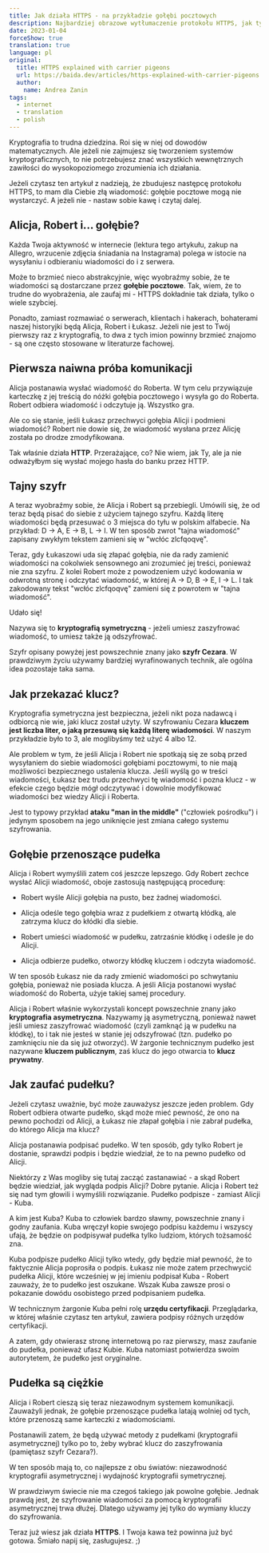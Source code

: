 ```yaml
---
title: Jak działa HTTPS - na przykładzie gołębi pocztowych
description: Najbardziej obrazowe wytłumaczenie protokołu HTTPS, jak tylko się da.
date: 2023-01-04
forceShow: true
translation: true
language: pl
original:
  title: HTTPS explained with carrier pigeons
  url: https://baida.dev/articles/https-explained-with-carrier-pigeons
  author:
    name: Andrea Zanin
tags:
  - internet
  - translation
  - polish
---
```


Kryptografia to trudna dziedzina. Roi się w niej od dowodów matematycznych. Ale jeżeli nie zajmujesz się tworzeniem systemów kryptograficznych, to nie potrzebujesz znać wszystkich wewnętrznych zawiłości do wysokopoziomego zrozumienia ich działania.

Jeżeli czytasz ten artykuł z nadzieją, że zbudujesz następcę protokołu HTTPS, to mam dla Ciebie złą wiadomość: gołębie pocztowe mogą nie wystarczyć. A jeżeli nie - nastaw sobie kawę i czytaj dalej.

## Alicja, Robert i... gołębie?

Każda Twoja aktywność w internecie (lektura tego artykułu, zakup na Allegro, wrzucenie zdjęcia śniadania na Instagrama) polega w istocie na wysyłaniu i odbieraniu wiadomości do i z serwera.

Może to brzmieć nieco abstrakcyjnie, więc wyobraźmy sobie, że te wiadomości są dostarczane przez **gołębie pocztowe**. Tak, wiem, że to trudne do wyobrażenia, ale zaufaj mi - HTTPS dokładnie tak działa, tylko o wiele szybciej.

Ponadto, zamiast rozmawiać o serwerach, klientach i hakerach, bohaterami naszej historyjki będą Alicja, Robert i Łukasz. Jeżeli nie jest to Twój pierwszy raz z kryptografią, to dwa z tych imion powinny brzmieć znajomo - są one często stosowane w literaturze fachowej.

## Pierwsza naiwna próba komunikacji

Alicja postanawia wysłać wiadomość do Roberta. W tym celu przywiązuje karteczkę z jej treścią do nóżki gołębia pocztowego i wysyła go do Roberta. Robert odbiera wiadomość i odczytuje ją. Wszystko gra.

Ale co się stanie, jeśli Łukasz przechwyci gołębia Alicji i podmieni wiadomość? Robert nie dowie się, że wiadomość wysłana przez Alicję została po drodze zmodyfikowana.

Tak właśnie działa **HTTP**. Przerażające, co? Nie wiem, jak Ty, ale ja nie odważyłbym się wysłać mojego hasła do banku przez HTTP.

## Tajny szyfr

A teraz wyobraźmy sobie, że Alicja i Robert są przebiegli. Umówili się, że od teraz będą pisać do siebie z użyciem tajnego szyfru. Każdą literę wiadomości będą przesuwać o 3 miejsca do tyłu w polskim alfabecie. Na przykład: D → A, E → B, L → I. W ten sposób zwrot "tajna wiadomość" zapisany zwykłym tekstem zamieni się w "wcłóc zlcfqoqvę".

Teraz, gdy Łukaszowi uda się złapać gołębia, nie da rady zamienić wiadomości na cokolwiek sensownego ani zrozumieć jej treści, ponieważ nie zna szyfru. Z kolei Robert może z powodzeniem użyć kodowania w odwrotną stronę i odczytać wiadomość, w której A → D, B → E, I → L. I tak zakodowany tekst "wcłóc zlcfqoqvę" zamieni się z powrotem w "tajna wiadomość".

Udało się!

Nazywa się to **kryptografią symetryczną** - jeżeli umiesz zaszyfrować wiadomość, to umiesz także ją odszyfrować.

Szyfr opisany powyżej jest powszechnie znany jako **szyfr Cezara**. W prawdziwym życiu używamy bardziej wyrafinowanych technik, ale ogólna idea pozostaje taka sama.

## Jak przekazać klucz?

Kryptografia symetryczna jest bezpieczna, jeżeli nikt poza nadawcą i odbiorcą nie wie, jaki klucz został użyty. W szyfrowaniu Cezara **kluczem jest liczba liter, o jaką przesuwą się każdą literę wiadomości**. W naszym przykładzie było to 3, ale moglibyśmy też użyć 4 albo 12.

Ale problem w tym, że jeśli Alicja i Robert nie spotkają się ze sobą przed wysyłaniem do siebie wiadomości gołębiami pocztowymi, to nie mają możliwości bezpiecznego ustalenia klucza. Jeśli wyślą go w treści wiadomości, Łukasz bez trudu przechwyci tę wiadomość i pozna klucz - w efekcie czego będzie mógł odczytywać i dowolnie modyfikować wiadomości bez wiedzy Alicji i Roberta.

Jest to typowy przykład **ataku "man in the middle"** ("człowiek pośrodku") i jedynym sposobem na jego uniknięcie jest zmiana całego systemu szyfrowania.

## Gołębie przenoszące pudełka

Alicja i Robert wymyślili zatem coś jeszcze lepszego. Gdy Robert zechce wysłać Alicji wiadomość, oboje zastosują następującą procedurę:

- Robert wyśle Alicji gołębia na pusto, bez żadnej wiadomości.

- Alicja odeśle tego gołębia wraz z pudełkiem z otwartą kłódką, ale zatrzyma klucz do kłódki dla siebie.

- Robert umieści wiadomość w pudełku, zatrzaśnie kłódkę i odeśle je do Alicji.

- Alicja odbierze pudełko, otworzy kłódkę kluczem i odczyta wiadomość.

W ten sposób Łukasz nie da rady zmienić wiadomości po schwytaniu gołębia, ponieważ nie posiada klucza. A jeśli Alicja postanowi wysłać wiadomość do Roberta, użyje takiej samej procedury.

Alicja i Robert właśnie wykorzystali koncept powszechnie znany jako **kryptografia asymetryczna**. Nazywamy ją asymetryczną, ponieważ nawet jeśli umiesz zaszyfrować wiadomość (czyli zamknąć ją w pudełku na kłódkę), to i tak nie jesteś w stanie jej odszyfrować (tzn. pudełko po zamknięciu nie da się już otworzyć). W żargonie technicznym pudełko jest nazywane **kluczem publicznym**, zaś klucz do jego otwarcia to **klucz prywatny**.

## Jak zaufać pudełku?

Jeżeli czytasz uważnie, być może zauważysz jeszcze jeden problem. Gdy Robert odbiera otwarte pudełko, skąd może mieć pewność, że ono na pewno pochodzi od Alicji, a Łukasz nie złapał gołębia i nie zabrał pudełka, do którego Alicja ma klucz?

Alicja postanawia podpisać pudełko. W ten sposób, gdy tylko Robert je dostanie, sprawdzi podpis i będzie wiedział, że to na pewno pudełko od Alicji.

Niektórzy z Was mogliby się tutaj zacząć zastanawiać - a skąd Robert będzie wiedział, jak wygląda podpis Alicji? Dobre pytanie. Alicja i Robert też się nad tym głowili i wymyślili rozwiązanie. Pudełko podpisze - zamiast Alicji - Kuba.

A kim jest Kuba? Kuba to człowiek bardzo sławny, powszechnie znany i godny zaufania. Kuba wręczył kopie swojego podpisu każdemu i wszyscy ufają, że będzie on podpisywał pudełka tylko ludziom, których tożsamość zna.

Kuba podpisze pudełko Alicji tylko wtedy, gdy będzie miał pewność, że to faktycznie Alicja poprosiła o podpis. Łukasz nie może zatem przechwycić pudełka Alicji, które wcześniej w jej imieniu podpisał Kuba - Robert zauważy, że to pudełko jest oszukane. Wszak Kuba zawsze prosi o pokazanie dowódu osobistego przed podpisaniem pudełka.

W technicznym żargonie Kuba pełni rolę **urzędu certyfikacji**. Przeglądarka, w której właśnie czytasz ten artykuł, zawiera podpisy różnych urzędów certyfikacji.

A zatem, gdy otwierasz stronę internetową po raz pierwszy, masz zaufanie do pudełka, ponieważ ufasz Kubie. Kuba natomiast potwierdza swoim autorytetem, że pudełko jest oryginalne.

## Pudełka są ciężkie

Alicja i Robert cieszą się teraz niezawodnym systemem komunikacji. Zauważyli jednak, że gołębie przenoszące pudełka latają wolniej od tych, które przenoszą same karteczki z wiadomościami.

Postanawili zatem, że będą używać metody z pudełkami (kryptografii asymetrycznej) tylko po to, żeby wybrać klucz do zaszyfrowania (pamiętasz szyfr Cezara?).

W ten sposób mają to, co najlepsze z obu światów: niezawodność kryptografii asymetrycznej i wydajność kryptografii symetrycznej.

W prawdziwym świecie nie ma czegoś takiego jak powolne gołębie. Jednak prawdą jest, że szyfrowanie wiadomości za pomocą kryptografii asymetrycznej trwa dłużej. Dlatego używamy jej tylko do wymiany kluczy do szyfrowania.

Teraz już wiesz jak działa **HTTPS**. I Twoja kawa też powinna już być gotowa. Śmiało napij się, zasługujesz. ;)

